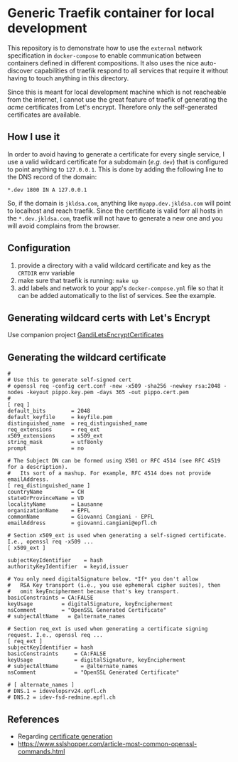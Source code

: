 # Generic Traefik container for local development

This repository is to demonstrate how to use the `external` network specification in `docker-compose` to enable communication between containers defined in different compositions. It also uses the nice auto-discover capabilities of traefik respond to all services that require it without having to touch anything in this directory.

Since this is meant for local development machine which is not reacheable from the internet, I cannot use the great feature of traefik of generating the _acme_ certificates from Let's encrypt. Therefore only the self-generated certificates are available.

## How I use it
In order to avoid having to generate a certificate for every single service, I use a valid wildcard certificate for a subdomain (_e.g._ `dev`) that is configured to point anything to `127.0.0.1`. This is done by adding the following line to the DNS record of the domain:

```
*.dev 1800 IN A 127.0.0.1
```

So, if the domain is `jkldsa.com`, anything like `myapp.dev.jkldsa.com` will point to localhost and reach traefik. Since the certificate is valid forr all hosts in the `*.dev.jkldsa.com`, traefik will not have to generate a new one and you will avoid complains from the browser.

## Configuration

1. provide a directory with a valid wildcard certificate and key as the `CRTDIR` env variable 
1. make sure that traefik is running: `make up`
1. add labels and network to your app's `docker-compose.yml` file so that it can be added automatically to the list of services. See the example.

## Generating wildcard certs with Let's Encrypt
Use companion project [GandiLetsEncryptCertificates](https://github.com/multiscan/GandiLetsEncryptCertificates)

## Generating the wildcard certificate

```
#
# Use this to generate self-signed cert
# openssl req -config cert.conf -new -x509 -sha256 -newkey rsa:2048 -nodes -keyout pippo.key.pem -days 365 -out pippo.cert.pem
# 
[ req ]
default_bits        = 2048
default_keyfile     = keyfile.pem
distinguished_name  = req_distinguished_name
req_extensions      = req_ext
x509_extensions     = x509_ext
string_mask         = utf8only
prompt              = no

# The Subject DN can be formed using X501 or RFC 4514 (see RFC 4519 for a description).
#   Its sort of a mashup. For example, RFC 4514 does not provide emailAddress.
[ req_distinguished_name ]
countryName         = CH
stateOrProvinceName = VD
localityName        = Lausanne
organizationName    = EPFL
commonName          = Giovanni Cangiani - EPFL
emailAddress        = giovanni.cangiani@epfl.ch

# Section x509_ext is used when generating a self-signed certificate. I.e., openssl req -x509 ...
[ x509_ext ]

subjectKeyIdentifier    = hash
authorityKeyIdentifier  = keyid,issuer

# You only need digitalSignature below. *If* you don't allow
#   RSA Key transport (i.e., you use ephemeral cipher suites), then
#   omit keyEncipherment because that's key transport.
basicConstraints = CA:FALSE
keyUsage         = digitalSignature, keyEncipherment
nsComment        = "OpenSSL Generated Certificate"
# subjectAltName   = @alternate_names

# Section req_ext is used when generating a certificate signing request. I.e., openssl req ...
[ req_ext ]
subjectKeyIdentifier = hash
basicConstraints     = CA:FALSE
keyUsage             = digitalSignature, keyEncipherment
# subjectAltName       = @alternate_names
nsComment            = "OpenSSL Generated Certificate"

# [ alternate_names ]
# DNS.1 = idevelopsrv24.epfl.ch
# DNS.2 = idev-fsd-redmine.epfl.ch
```


## References
 * Regarding [certificate generation](https://jimfrenette.com/2018/03/ssl-certificate-authority-for-docker-and-traefik/)
 * https://www.sslshopper.com/article-most-common-openssl-commands.html

